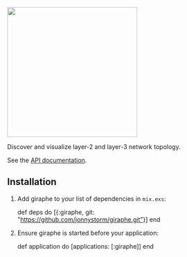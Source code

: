 <img src="https://raw.githubusercontent.com/jonnystorm/giraphe/master/giraphe-title.png" height="300px" />

Discover and visualize layer-2 and layer-3 network topology.

See the [API documentation](http://jonnystorm.github.io/giraphe).

## Installation

  1. Add giraphe to your list of dependencies in `mix.exs`:

        def deps do
          [{:giraphe, git: "https://github.com/jonnystorm/giraphe.git"}]
        end

  2. Ensure giraphe is started before your application:

        def application do
          [applications: [:giraphe]]
        end

